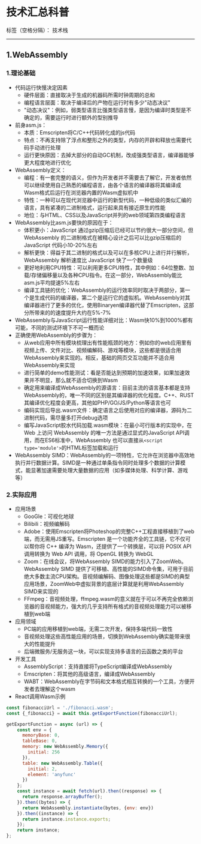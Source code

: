 ﻿# 技术汇总科普

标签（空格分隔）： 技术栈

---

## 1.WebAssembly
### 1.理论基础
- 代码运行快慢决定因素
  - 硬件层面：直接取决于生成的机器码所需时钟周期的总和
  - 编程语言层面：取决于编译后的产物在运行时有多少"动态决议"
  - "动态决议"：例如，弱类型语言比强类型语言慢，是因为编译时类型是不确定的，需要运行时进行额外的型别推导
- 前身asm.js：
  - 本质：Emscripten将C/C++代码转化成的js代码
  - 特点：不再支持除了浮点和整形之外的类型，内存的开辟和释放也需要代码手动进行处理
  - 运行更快原因：去掉大部分的自动GC机制，改成强类型语言，编译器能够更大程度地进行优化
- WebAssembly定义：
  - 编程：有一套完整的语义，但作为开发者并不需要去了解它，开发者依然可以继续使用自己熟悉的编程语言，由各个语言的编译器将其编译成Wasm格式后运行在浏览器内置的Wasm虚拟机中
  - 特性：一种可以在现代浏览器中运行的新型代码，一种低级的类似汇编的语言，具有紧凑的二进制格式，运行起来具有接近原生的性能
  - 地位：与HTML、CSS以及JavaScript并列的web领域第四类编程语言
- WebAssembly比asm.js要快的原因在于：
  - 体积更小：JavaScript 通过gzip压缩后已经可以节约很大一部分空间，但 WebAssembly 的二进制格式在被精心设计之后可以比gzip压缩后的 JavaScript 代码小10-20%左右
  - 解析更快：得益于其二进制的格式以及可以在多核CPU上进行并行解析，WebAssembly 解析速度比 JavaScript 快了一个数量级
  - 更好地利用CPU特性：可以利用更多CPU特性，其中例如：64位整数、加载/存储偏移量以及各种CPU指令。在这一部分，WebAssembly能比asm.js平均提速5%左右
  - 编译工具链的优化：WebAssembly的运行效率同时取决于两部分，第一个是生成代码的编译器，第二个是运行它的虚拟机。WebAssembly对其编译器进行了更多的优化，使用Binaryen编译器代替了Emscripten，这部分所带来的的速度提升大约在5%-7%
- WebAssembly与JavaScript运行性能详细对比：Wasm快10%到1000%都有可能，不同的测试环境下不可一概而论
- 正确使用WebAssembly的步骤为：
  - 从web应用中所有模块梳理出有性能瓶颈的地方：例如你的web应用里有视频上传、文件对比、视频编解码、游戏等模块，这些都是很适合用WebAssembly来实现的。相反，基础的网页交互功能并不适合用WebAssembly来实现
  - 进行简单的demo性能测试：看是否能达到预期的加速效果，如果加速效果并不明显，那么就不适合切换到Wasm
  - 确定用来编译成WebAssembly的源语言：目前主流的语言基本都是支持WebAssembly的，唯一不同的区别是其编译器的优化程度。C++、RUST其编译优化程度会更高，其他如PHP/GO/JS/Python等语言也可
  - 编码实现后导出.wasm文件：确定语言之后使用对应的编译器，源码为二进制代码，需尽量多打开debug选项
  - 编写JavaScript胶水代码加载.wasm模块：在最小可行版本的实现中，在 Web 上访问 WebAssembly 的唯一方法是通过显式的JavaScript API调用，而在ES6标准中，WebAssembly 也可以直接从`<script type='module'>`的HTML标签加载和运行
- WebAssembly SIMD：WebAssembly的一项特性，它允许在浏览器中高效地执行并行数据计算。SIMD是一种通过单条指令同时处理多个数据的计算模式，能显著加速需要处理大量数据的应用（如多媒体处理、科学计算、游戏等）


### 2.实际应用
- 应用场景
  - GooGle：可视化地球
  - Bilibili：视频编解码
  - Adobe：使用Emscripten将Photeshop的完整C++工程直接移植到了web端，而无需用JS重写。Emscripten 是一个功能齐全的工具链，它不仅可以帮你将 C++ 编译为 Wasm，还提供了一个转换层，可以将 POSIX API 调用转换为 Web API 调用，将 OpenGL 转换为 WebGL
  - Zoom：在线会议，将WebAssembly SIMD的能力引入了ZoomWeb。WebAssembly SIMD 提供了可移植、高性能的SIMD命令集，可用于目前绝大多数主流CPU架构。音视频编解码、图像处理这些都是SIMD的典型应用场景，ZoomWeb中虚拟背景的底层计算就是利用WebAssembly SIMD来实现的
  - FFmpeg：音视频处理，ffmpeg.wasm的意义就在于可以不再完全依赖浏览器的音视频能力，强大的几乎支持所有格式的音视频处理能力可以被移植到web端
- 应用领域
  - PC端的应用移植到web端，无需二次开发，保持多端代码一致性
  - 音视频处理这些高性能应用的场景，切换到WebAssembly确实能带来很大的性能提升
  - 后端微服务/无服务这一块，可以实现支持多语言的云函数之类的平台
- 开发工具
  - AssemblyScript：支持直接将TypeScript编译成WebAssembly
  - Emscripten：将其他的高级语言，编译成WebAssembly
  - WABT：WebAssembly在字节码和文本格式相互转换的一个工具，方便开发者去理解这个wasm
- React调用Wasm示例

```javascript
const fibonacciUrl = './fibonacci.wasm';
const {_fibonacci} = await this.getExportFunction(fibonacciUrl);

getExportFunction = async (url) => {
    const env = {
      memoryBase: 0,
      tableBase: 0,
      memory: new WebAssembly.Memory({
        initial: 256
      }),
      table: new WebAssembly.Table({
        initial: 2,
        element: 'anyfunc'
      })
    };
    const instance = await fetch(url).then((response) => {
      return response.arrayBuffer();
    }).then((bytes) => {
      return WebAssembly.instantiate(bytes, {env: env})
    }).then((instance) => {
      return instance.instance.exports;
    });
    return instance;
};
```
